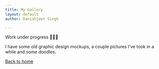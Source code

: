 ```yaml
---
title: My Gallery
layout: default
author: Danishjeet Singh

---
```


Work under progress 🚧👷‍♂️

I have some old graphic design mockups, a couple pictures I've took in a while and some doodles.






[Back to home](/)
